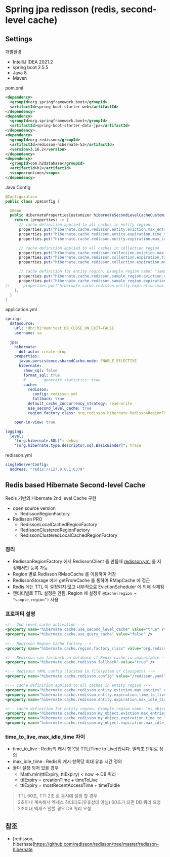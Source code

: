 # Spring jpa redisson (redis, second-level cache)

## Settings
개발환경
- IntelliJ IDEA 2021.2
- spring boot 2.5.5
- Java 8
- Maven

pom.xml
```xml
<dependency>
  <groupId>org.springframework.boot</groupId>
  <artifactId>spring-boot-starter-web</artifactId>
</dependency>
<dependency>
  <groupId>org.springframework.boot</groupId>
  <artifactId>spring-boot-starter-data-jpa</artifactId>
</dependency>
<dependency>
  <groupId>org.redisson</groupId>
  <artifactId>redisson-hibernate-53</artifactId>
  <version>3.16.2</version>
</dependency>
<dependency>
  <groupId>com.h2database</groupId>
  <artifactId>h2</artifactId>
  <scope>runtime</scope>
</dependency>
```
Java Config
```java
@Configuration
public class JpaConfig {

  @Bean
  public HibernatePropertiesCustomizer hibernateSecondLevelCacheCustomizer() {
    return (properties) -> {
      // cache definition applied to all caches in entity region
      properties.put("hibernate.cache.redisson.entity.eviction.max_entries", "1000");
      properties.put("hibernate.cache.redisson.entity.expiration.time_to_live", "10000");
      properties.put("hibernate.cache.redisson.entity.expiration.max_idle_time", "7000");

      // cache definition applied to all caches in collection region
      properties.put("hibernate.cache.redisson.collection.eviction.max_entries", "1000");
      properties.put("hibernate.cache.redisson.collection.expiration.time_to_live", "10000");
      properties.put("hibernate.cache.redisson.collection.expiration.max_idle_time", "7000");

      // cache definition for entity region. Example region name: "sample_region"
      properties.put("hibernate.cache.redisson.sample_region.eviction.max_entries", "1000");
      properties.put("hibernate.cache.redisson.sample_region.expiration.time_to_live", "1000");
//      properties.put("hibernate.cache.redisson.entity.expiration.max_idle_time", "7000");
    };
  }
}
```
application.yml
```yaml
spring:
  datasource:
    url: jdbc:h2:mem:test;DB_CLOSE_ON_EXIT=FALSE
    username: sa

  jpa:
    hibernate:
      ddl-auto: create-drop
    properties:
      javax.persistence.sharedCache.mode: ENABLE_SELECTIVE
      hibernate:
        show_sql: false
        format_sql: true
        #        generate_statistics: true
        cache:
          redisson:
            config: redisson.yml
            fallback: true
          default_cache_concurrency_strategy: read-write
          use_second_level_cache: true
          region.factory_class: org.redisson.hibernate.RedissonRegionFactory

    open-in-view: true

logging:
  level:
    "[org.hibernate.SQL]": debug
    "[org.hibernate.type.descriptor.sql.BasicBinder]": trace
```

redisson.yml
```yaml
singleServerConfig:
  address: "redis://127.0.0.1:6379"
```

## Redis based Hibernate Second-level Cache
Redis 기반의 Hibernate 2nd level Cache 구현
- open source version
  - RedissonRegionFactory
- Redisson PRO
  - RedissonLocalCachedRegionFactory
  - RedissonClusteredRegionFactory
  - RedissonClusteredLocalCachedRegionFactory

### 정리
- RedissonRegionFactory 에서 RedissonClient 를 만들때 [redisson.yml](https://github.com/redisson/redisson/wiki/2.-Configuration#221-yaml-file-based-configuration) 을 지정해서만 등록 가능
- Region 별로 Redisson RMapCache 를 이용하여 저장
- RedissonStorage 에서 getFromCache 를 통하여 RMapCache 에 접근
- Redis 에는 TTL 이 설정되지 않고 내부적으로 EvictionScheduler 에 의해 삭제됨
- 엔티티별로 TTL 설정은 안됨, Region 에 설정후 `@Cache(region = "sample_region")` 사용

### 프로퍼티 설명
```xml
<!-- 2nd level cache activation -->
<property name="hibernate.cache.use_second_level_cache" value="true" />
<property name="hibernate.cache.use_query_cache" value="false" />
  
<!-- Redisson Region Cache factory -->
<property name="hibernate.cache.region.factory_class" value="org.redisson.hibernate.RedissonRegionFactory" />

<!-- Redisson can fallback on database if Redis cache is unavailable -->
<property name="hibernate.cache.redisson.fallback" value="true" />

<!-- Redisson YAML config (located in filesystem or classpath) -->
<property name="hibernate.cache.redisson.config" value="/redisson.yaml" />

<!-- cache definition applied to all caches in entity region -->
<property name="hibernate.cache.redisson.entity.eviction.max_entries" value="10000" />
<property name="hibernate.cache.redisson.entity.expiration.time_to_live" value="600000" />
<property name="hibernate.cache.redisson.entity.expiration.max_idle_time" value="300000" />

<!-- cache definition for entity region. Example region name: "my_object" -->
<property name="hibernate.cache.redisson.my_object.eviction.max_entries" value="10000" />
<property name="hibernate.cache.redisson.my_object.expiration.time_to_live" value="300000" />
<property name="hibernate.cache.redisson.my_object.expiration.max_idle_time" value="100000" />
```

### time_to_live, max_idle_time 차이 
- time_to_live : Redis의 캐시 항목당 TTL(Time to Live)입니다. 밀리초 단위로 정의
- max_idle_time : Redis의 캐시 항목당 최대 유휴 시간 정의
- 둘다 설정 되어 있을 경우
  - Math.min(ttlExpiry, ttiExpiry) < now -> DB 쿼리
  - ttlExpiry = creationTime + timeToLive
  - ttiExpiry = mostRecentAccessTime + timeToIdle
> TTL 60초, TTI 2초 로 동시에 설정 할 경우   
> 2초이내 계속해서 엑세스 하더라도(유휴상태 아님) 60초가 되면 DB 쿼리 요청  
> 2초이내 엑세스 안할 경우 DB 쿼리 요청

## 참조
- [redisson, hibernate]https://github.com/redisson/redisson/tree/master/redisson-hibernate